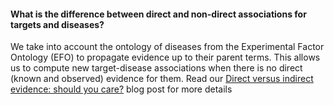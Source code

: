 #### What is the difference between direct and non-direct associations for targets and diseases?

We take into account the ontology of diseases from the Experimental Factor Ontology \(EFO\) to propagate evidence up to their parent terms. This allows us to compute new target-disease associations when there is no direct \(known and observed\) evidence for them. Read our [Direct versus indirect evidence: should you care?](http://blog.opentargets.org/direct-versus-indirect-evidence-should-you-care/) blog post for more details

